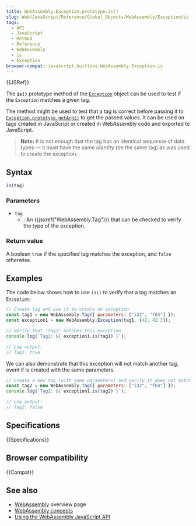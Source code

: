```yaml
---
title: WebAssembly.Exception.prototype.is()
slug: Web/JavaScript/Reference/Global_Objects/WebAssembly/Exception/is
tags:
  - API
  - JavaScript
  - Method
  - Reference
  - WebAssembly
  - is
  - Exception
browser-compat: javascript.builtins.WebAssembly.Exception.is
---
```

{{JSRef}}

The **`is()`** prototype method of the [`Exception`](/en-US/docs/Web/JavaScript/Reference/Global_Objects/WebAssembly/Exception) object can be used to test if the `Exception` matches a given tag.

The method might be used to test that a tag is correct before passing it to [`Exception.prototype.getArg()`](/en-US/docs/Web/JavaScript/Reference/Global_Objects/WebAssembly/Exception/getArg) to get the passed values.
It can be used on tags created in JavaScript or created in WebAssembly code and exported to JavaScript.

> **Note:** It is not enough that the tag has an identical sequence of data types — it must have the same _identity_ (be the same tag) as was used to create the exception.

## Syntax

```js
is(tag)
```

### Parameters

- `tag`
  - : An {{jsxref("WebAssembly.Tag")}} that can be checked to verify the type of the exception.

### Return value

A boolean `true` if the specified tag matches the exception, and `false` otherwise.


## Examples

The code below shows how to use `is()` to verify that a tag matches an [`Exception`](/en-US/docs/Web/JavaScript/Reference/Global_Objects/WebAssembly/Exception).

```js
// Create tag and use it to create an exception 
const tag1 = new WebAssembly.Tag({ parameters: ["i32", "f64"] });
const exception1 = new WebAssembly.Exception(tag1, [42, 42.3]);

// Verify that "tag1" matches this exception
console.log(`Tag1: ${ exception1.is(tag1) }`);

// Log output:
// Tag1: true
```

We can also demonstrate that this exception will not match another tag, event if is created with the same parameters.
```js
// Create a new tag (with same parameters) and verify it does not match the exception
const tag2 = new WebAssembly.Tag({ parameters: ["i32", "f64"] });
console.log(`Tag2: ${ exception1.is(tag2) }`);

// Log output:
// Tag2: false
```

## Specifications

{{Specifications}}

## Browser compatibility

{{Compat}}

## See also

- [WebAssembly](/en-US/docs/WebAssembly) overview page
- [WebAssembly concepts](/en-US/docs/WebAssembly/Concepts)
- [Using the WebAssembly JavaScript API](/en-US/docs/WebAssembly/Using_the_JavaScript_API)
